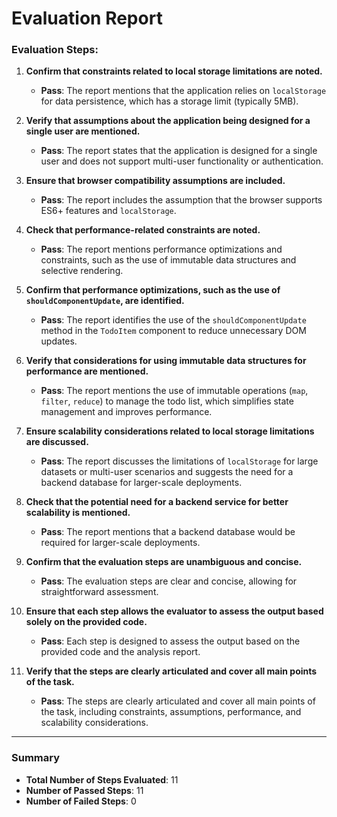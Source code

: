 # Evaluation Report

### Evaluation Steps:

1. **Confirm that constraints related to local storage limitations are noted.**
   - **Pass**: The report mentions that the application relies on `localStorage` for data persistence, which has a storage limit (typically 5MB).

2. **Verify that assumptions about the application being designed for a single user are mentioned.**
   - **Pass**: The report states that the application is designed for a single user and does not support multi-user functionality or authentication.

3. **Ensure that browser compatibility assumptions are included.**
   - **Pass**: The report includes the assumption that the browser supports ES6+ features and `localStorage`.

4. **Check that performance-related constraints are noted.**
   - **Pass**: The report mentions performance optimizations and constraints, such as the use of immutable data structures and selective rendering.

5. **Confirm that performance optimizations, such as the use of `shouldComponentUpdate`, are identified.**
   - **Pass**: The report identifies the use of the `shouldComponentUpdate` method in the `TodoItem` component to reduce unnecessary DOM updates.

6. **Verify that considerations for using immutable data structures for performance are mentioned.**
   - **Pass**: The report mentions the use of immutable operations (`map`, `filter`, `reduce`) to manage the todo list, which simplifies state management and improves performance.

7. **Ensure scalability considerations related to local storage limitations are discussed.**
   - **Pass**: The report discusses the limitations of `localStorage` for large datasets or multi-user scenarios and suggests the need for a backend database for larger-scale deployments.

8. **Check that the potential need for a backend service for better scalability is mentioned.**
   - **Pass**: The report mentions that a backend database would be required for larger-scale deployments.

9. **Confirm that the evaluation steps are unambiguous and concise.**
   - **Pass**: The evaluation steps are clear and concise, allowing for straightforward assessment.

10. **Ensure that each step allows the evaluator to assess the output based solely on the provided code.**
    - **Pass**: Each step is designed to assess the output based on the provided code and the analysis report.

11. **Verify that the steps are clearly articulated and cover all main points of the task.**
    - **Pass**: The steps are clearly articulated and cover all main points of the task, including constraints, assumptions, performance, and scalability considerations.

---

### Summary

- **Total Number of Steps Evaluated**: 11
- **Number of Passed Steps**: 11
- **Number of Failed Steps**: 0